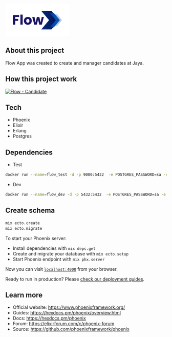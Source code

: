 ![alt flow](flow.png)

## About this project

Flow App was created to create and manager candidates at Jaya.

## How this project work

[![Flow - Candidate](http://img.youtube.com/vi/YVP5h4t0YR8/0.jpg)](http://www.youtube.com/watch?v=YVP5h4t0YR8 "Flow")

## Tech

* Phoenix 
* Elixir
* Erlang
* Postgres

## Dependencies

* Test 

```bash
docker run --name=flow_test -d -p 9000:5432  -e POSTGRES_PASSWORD=sa -e POSTGRES_USER=sa -e POSTGRES_DB=flow_test postgres
```

* Dev 

```bash
docker run --name=flow_dev -d -p 5432:5432  -e POSTGRES_PASSWORD=sa -e POSTGRES_USER=sa -e POSTGRES_DB=flow_dev postgres
```

## Create schema

```bash
mix ecto.create
mix ecto.migrate
```

To start your Phoenix server:

  * Install dependencies with `mix deps.get`
  * Create and migrate your database with `mix ecto.setup`
  * Start Phoenix endpoint with `mix phx.server`

Now you can visit [`localhost:4000`](http://localhost:4000) from your browser.

Ready to run in production? Please [check our deployment guides](https://hexdocs.pm/phoenix/deployment.html).

## Learn more

  * Official website: https://www.phoenixframework.org/
  * Guides: https://hexdocs.pm/phoenix/overview.html
  * Docs: https://hexdocs.pm/phoenix
  * Forum: https://elixirforum.com/c/phoenix-forum
  * Source: https://github.com/phoenixframework/phoenix
